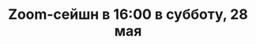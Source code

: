 ---
layout: session
title:  "Zoom-сейшн в 16:00 в субботу, 28 мая"
category: session
session:
    type: zoom
    date: 2022-05-28 16:00:00 +0300
    past: true
---